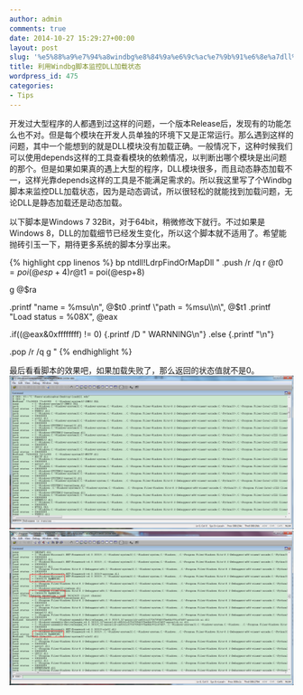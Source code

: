```yaml
---
author: admin
comments: true
date: 2014-10-27 15:29:27+00:00
layout: post
slug: '%e5%88%a9%e7%94%a8windbg%e8%84%9a%e6%9c%ac%e7%9b%91%e6%8e%a7dll%e5%8a%a0%e8%bd%bd%e7%8a%b6%e6%80%81'
title: 利用Windbg脚本监控DLL加载状态
wordpress_id: 475
categories:
- Tips
---
```


开发过大型程序的人都遇到过这样的问题，一个版本Release后，发现有的功能怎么也不对。但是每个模块在开发人员单独的环境下又是正常运行。那么遇到这样的问题，其中一个能想到的就是DLL模块没有加载正确。一般情况下，这种时候我们可以使用depends这样的工具查看模块的依赖情况，以判断出哪个模块是出问题的那个。但是如果如果真的遇上大型的程序，DLL模块很多，而且动态静态加载不一，这样光靠depends这样的工具是不能满足需求的。所以我这里写了个Windbg脚本来监控DLL加载状态，因为是动态调试，所以很轻松的就能找到加载问题，无论DLL是静态加载还是动态加载。

以下脚本是Windows 7 32Bit，对于64bit，稍微修改下就行。不过如果是Windows 8，DLL的加载细节已经发生变化，所以这个脚本就不适用了。希望能抛砖引玉一下，期待更多系统的脚本分享出来。


{% highlight cpp linenos %}
bp ntdll!LdrpFindOrMapDll "
.push /r /q
r @$t0 = poi(@esp+4)
r @$t1 = poi(@esp+8)

g @$ra

.printf \"name         = %msu\\n\", @$t0
.printf \"path         = %msu\\n\", @$t1
.printf \"Load status  = %08X\", @eax

.if((@eax&0xffffffff) != 0) {.printf /D \" WARNNING\\n\"} .else {.printf \"\\n\"}

.pop /r /q
g
"
 {% endhighlight %}

最后看看脚本的效果吧，如果加载失败了，那么返回的状态值就不是0。
[![20141027164220](/uploads/2014/10/20141027164220.png)](/uploads/2014/10/20141027164220.png)
[![20141027164424](/uploads/2014/10/20141027164424.png)](/uploads/2014/10/20141027164424.png)

